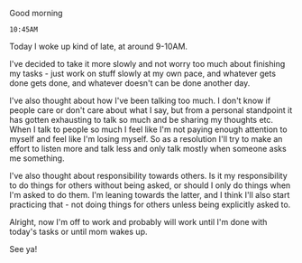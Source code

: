 Good morning

`10:45AM`

Today I woke up kind of late, at around 9-10AM.

I've decided to take it more slowly and not worry too much about finishing my tasks - just work on stuff slowly at my own pace, and whatever gets done gets done, and whatever doesn't can be done another day.

I've also thought about how I've been talking too much. I don't know if people care or don't care about what I say, but from a personal standpoint it has gotten exhausting to talk so much and be sharing my thoughts etc. When I talk to people so much I feel like I'm not paying enough attention to myself and feel like I'm losing myself. So as a resolution I'll try to make an effort to listen more and talk less and only talk mostly when someone asks me something.

I've also thought about responsibility towards others. Is it my responsibility to do things for others without being asked, or should I only do things when I'm asked to do them. I'm leaning towards the latter, and I think I'll also start practicing that - not doing things for others unless being explicitly asked to.

Alright, now I'm off to work and probably will work until I'm done with today's tasks or until mom wakes up.

See ya!